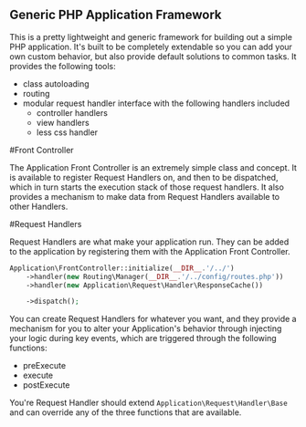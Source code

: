 ## Generic PHP Application Framework

This is a pretty lightweight and generic framework for building out a simple PHP application. It's built to be completely extendable so you can add your own custom behavior, but also provide default solutions to common tasks.  It provides the following tools:

+	class autoloading
+	routing
+	modular request handler interface with the following handlers included
	+	controller handlers
	+	view handlers
	+	less css handler

#Front Controller

The Application Front Controller is an extremely simple class and concept.  It is available to register Request Handlers on, and then to be dispatched, which in turn starts the execution stack of those request handlers.  It also provides a mechanism to make data from Request Handlers available to other Handlers.

#Request Handlers

Request Handlers are what make your application run.  They can be added to the application by registering them with the Application Front Controller.

```php
Application\FrontController::initialize(__DIR__.'/../')
	->handler(new Routing\Manager(__DIR__.'/../config/routes.php'))
	->handler(new Application\Request\Handler\ResponseCache())

	->dispatch();
```

You can create Request Handlers for whatever you want, and they provide a mechanism for you to alter your Application's behavior through injecting your logic during key events, which are triggered through the following functions:

+	preExecute
+	execute
+	postExecute

You're Request Handler should extend `Application\Request\Handler\Base` and can override any of the three functions that are available.
